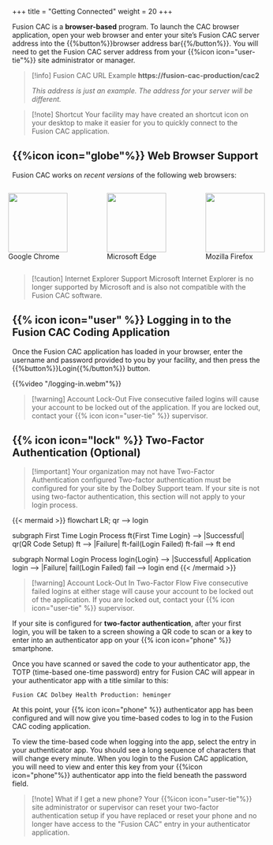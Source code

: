 +++
title = "Getting Connected"
weight = 20
+++

Fusion CAC is a **browser-based** program. To launch the CAC browser application,
open your web browser and enter your site’s Fusion CAC server address into the
{{%button%}}browser address bar{{%/button%}}.  You will need to get the Fusion
CAC server address from your {{%icon icon="user-tie"%}} site administrator or
manager.

> [!info] Fusion CAC URL Example
> **https://fusion-cac-production/cac2**
>
>*This address is just an example. The address for your server will be different.*

> [!note] Shortcut
Your facility may have created an shortcut icon on your desktop to make it easier
for you to quickly connect to the Fusion CAC application.

## {{%icon icon="globe"%}} Web Browser Support

Fusion CAC works on *recent versions* of the following web browsers:

<div style="display: flex; justify-content: center;">
  <figure>
    <img src="https://upload.wikimedia.org/wikipedia/commons/e/e1/Google_Chrome_icon_%28February_2022%29.svg" style="width: 120px">
    <figcaption>Google Chrome</figcaption>
  </figure>
  <figure>
    <img src="https://upload.wikimedia.org/wikipedia/commons/7/7e/Microsoft_Edge_logo_%282019%29.png" style="width: 120px">
    <figcaption>Microsoft Edge</figcaption>
  </figure>
  <figure>
    <img src="https://upload.wikimedia.org/wikipedia/commons/7/76/Mozilla_Firefox_logo_2013.svg" style="width: 120px">
    <figcaption>Mozilla Firefox</figcaption>
  </figure>
</div>

> [!caution] Internet Explorer Support
Microsoft Internet Explorer is no longer supported by Microsoft and is also not compatible with
the Fusion CAC software.

## {{% icon icon="user" %}} Logging in to the Fusion CAC Coding Application

Once the Fusion CAC application has loaded in your browser, enter the username and password
provided to you by your facility, and then press the {{%button%}}Login{{%/button%}} button.

{{%video "/logging-in.webm"%}}

> [!warning] Account Lock-Out
Five consecutive failed logins will cause your account to be locked out of the
application.  If you are locked out, contact your {{% icon icon="user-tie" %}} supervisor.

## {{% icon icon="lock" %}} Two-Factor Authentication (Optional)

> [!important] Your organization may not have Two-Factor Authentication configured
Two-factor authentication must be configured for your site by the Dolbey Support team.
If your site is not using two-factor authentication, this section will not apply to your login
process.

{{< mermaid >}}
flowchart LR;
  qr --> login

  subgraph First Time Login Process
  ft{First Time Login} --> |Successful| qr(QR Code Setup)
  ft --> |Failure| ft-fail(Login Failed)
  ft-fail --> ft
  end

  subgraph Normal Login Process
  login{Login} --> |Successful| Application
  login --> |Failure| fail(Login Failed)
  fail --> login
  end
{{< /mermaid >}}

> [!warning] Account Lock-Out In Two-Factor Flow
Five consecutive failed logins at either stage will cause your account to be locked out of the
application.  If you are locked out, contact your {{% icon icon="user-tie" %}} supervisor.

If your site is configured for **two-factor authentication**, after your first login, you will be
taken to a screen showing a QR code to scan or a key to enter into
an authenticator app on your {{% icon icon="phone" %}} smartphone.  

Once you have scanned or saved the code to your authenticator app, the TOTP (time-based one-time
password) entry for Fusion CAC will appear in your authenticator  app with a title similar to this:

```
Fusion CAC Dolbey Health Production: heminger
```

At this point, your {{% icon icon="phone" %}} authenticator app has been configured and will now
give you time-based codes to log in to the Fusion CAC coding application.

To view the time-based code when logging into the app, select the entry in your authenticator app.
You should see a long sequence of characters that will change every minute.  When you login to the
Fusion CAC application, you will need to view and enter this key from your {{%icon icon="phone"%}}
authenticator app into the field beneath the password field.

> [!note] What if I get a new phone?
Your {{%icon icon="user-tie"%}} site administrator or supervisor can reset your two-factor
authentication setup if you have replaced or reset your phone and no longer have access
to the "Fusion CAC" entry in your authenticator application.

